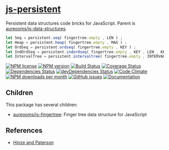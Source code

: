 [js-persistent](http://aureooms.github.io/js-persistent)
==

Persistent data structures code bricks for JavaScript. Parent is [aureooms/js-data-structures](https://github.com/aureooms/js-data-structures).

```js
let Seq = persistent.seq( fingertree.empty , LEN ) ;
let Heap = persistent.heap( fingertree.empty , MAX ) ;
let OrdSeq = persistent.ordseq( fingertree.empty , KEY ) ;
let IndOrdSeq = persistent.indordseq( fingertree.empty , KEY , LEN , KEY_LEN ) ;
let IntervalTree = persistent.intervaltree( fingertree.empty , INTERVAL ) ;
```


[![NPM license](https://img.shields.io/npm/l/@aureooms/js-persistent.svg?style=flat)](https://raw.githubusercontent.com/aureooms/js-persistent/master/LICENSE)
[![NPM version](https://img.shields.io/npm/v/@aureooms/js-persistent.svg?style=flat)](https://www.npmjs.org/package/@aureooms/js-persistent)
[![Build Status](https://img.shields.io/travis/aureooms/js-persistent.svg?style=flat)](https://travis-ci.org/aureooms/js-persistent)
[![Coverage Status](https://img.shields.io/coveralls/aureooms/js-persistent.svg?style=flat)](https://coveralls.io/r/aureooms/js-persistent)
[![Dependencies Status](https://img.shields.io/david/aureooms/js-persistent.svg?style=flat)](https://david-dm.org/aureooms/js-persistent#info=dependencies)
[![devDependencies Status](https://img.shields.io/david/dev/aureooms/js-persistent.svg?style=flat)](https://david-dm.org/aureooms/js-persistent#info=devDependencies)
[![Code Climate](https://img.shields.io/codeclimate/github/aureooms/js-persistent.svg?style=flat)](https://codeclimate.com/github/aureooms/js-persistent)
[![NPM downloads per month](https://img.shields.io/npm/dm/@aureooms/js-persistent.svg?style=flat)](https://www.npmjs.org/package/@aureooms/js-persistent)
[![GitHub issues](https://img.shields.io/github/issues/aureooms/js-persistent.svg?style=flat)](https://github.com/aureooms/js-persistent/issues)
[![Documentation](https://aureooms.github.io/js-persistent/badge.svg)](https://aureooms.github.io/js-persistent/source.html)


## Children

This package has several children:

  - [aureooms/js-fingertree](https://github.com/aureooms/js-fingertree): Finger tree data structure for JavaScript


## References

  - [Hinze and Paterson](http://staff.city.ac.uk/~ross/papers/FingerTree.pdf)

